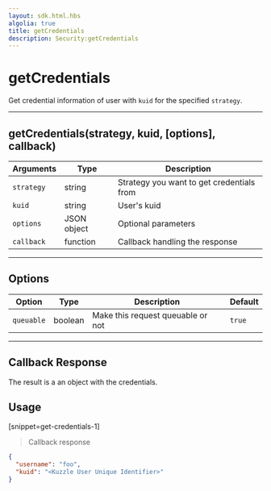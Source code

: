 ```yaml
---
layout: sdk.html.hbs
algolia: true
title: getCredentials
description: Security:getCredentials
---
```

  

# getCredentials
Get credential information of user with `kuid` for the specified `strategy`. 

---

## getCredentials(strategy, kuid, [options], callback)

| Arguments | Type | Description
|-----------|------|------------
| `strategy` | string | Strategy you want to get credentials from
| `kuid` | string | User's kuid
| `options` | JSON object | Optional parameters
| `callback`| function | Callback handling the response

---

## Options

| Option | Type | Description | Default
|--------|------|-------------|---------
| `queuable` | boolean | Make this request queuable or not  | `true`

---

## Callback Response

The result is a an object with the credentials.

## Usage

[snippet=get-credentials-1]
> Callback response

```json
{
  "username": "foo", 
  "kuid": "<Kuzzle User Unique Identifier>"
}
```